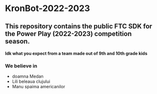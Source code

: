 # KronBot-2022-2023

## This repository contains the public FTC SDK for the Power Play (2022-2023) competition season.

#### Idk what you expect from a team made out of 9th and 10th grade kids

### We believe in

-   doamna Medan
-   Lili beleaua clujului
-   Manu spaima americanilor
